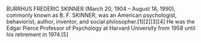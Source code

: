 BURRHUS FREDERIC SKINNER (March 20, 1904 – August 18, 1990), commonly known as B. F. SKINNER, was an American psychologist, behaviorist, author, inventor, and social philosopher.[1][2][3][4] He was the Edgar Pierce Professor of Psychology at Harvard University from 1958 until his retirement in 1974.[5]
